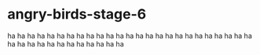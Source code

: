 # angry-birds-stage-6
ha ha ha ha ha ha ha ha ha ha ha ha ha ha ha ha ha ha ha ha ha ha ha ha ha ha ha ha ha ha ha ha ha ha ha ha ha
